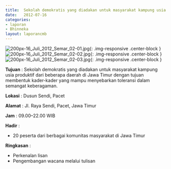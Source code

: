 ```yaml
---	
title: 	Sekolah demokratis yang diadakan untuk masyarakat kampung usia produktif dari beberapa daerah di Jawa Timur dengan tujuan membentuk kader-kader yang mampu menyebarkan toleransi dalam semangat keberagaman.
date: 	2012-07-16
categories:	
- laporan	
- Bhinneka	
layout: laporancmb	
---	
```

	
![200px-16_Juli_2012_Semar_02-01.jpg](/uploads/200px-16_Juli_2012_Semar_02-01.jpg){: .img-responsive .center-block }
![200px-16_Juli_2012_Semar_02-02.jpg](/uploads/200px-16_Juli_2012_Semar_02-02.jpg){: .img-responsive .center-block }
![200px-16_Juli_2012_Semar_02-03.jpg](/uploads/200px-16_Juli_2012_Semar_02-03.jpg){: .img-responsive .center-block }

	
**Tujuan** :	Sekolah demokratis yang diadakan untuk masyarakat kampung usia produktif dari beberapa daerah di Jawa Timur dengan tujuan membentuk kader-kader yang mampu menyebarkan toleransi dalam semangat keberagaman.
	
**Lokasi** :	Dusun Sendi, Pacet
	
**Alamat** : 	Jl. Raya Sendi, Pacet, Jawa Timur
	
**Jam** :	09.00–22.00 WIB
	
**Hadir** :	
*	20 peserta dari berbagai komunitas masyarakat di Jawa Timur

**Ringkasan** :	
*	Perkenalan lisan
*	Pengembangan wacana melalui tulisan
